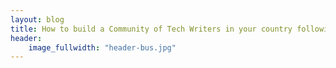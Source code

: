 ```yaml
---
layout: blog
title: How to build a Community of Tech Writers in your country following the example of Poland
header:
    image_fullwidth: "header-bus.jpg"
---
```


